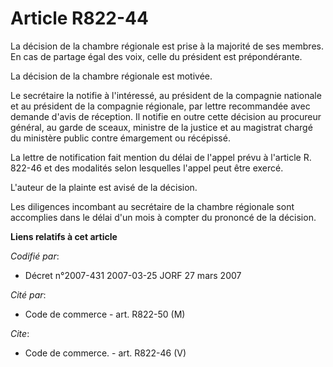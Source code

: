 # Article R822-44

La décision de la chambre régionale est prise à la majorité de ses membres. En cas de partage égal des voix, celle du
président est prépondérante.

La décision de la chambre régionale est motivée.

Le secrétaire la notifie à l'intéressé, au président de la compagnie nationale et au président de la compagnie régionale, par
lettre recommandée avec demande d'avis de réception. Il notifie en outre cette décision au procureur général, au garde de
sceaux, ministre de la justice et au magistrat chargé du ministère public contre émargement ou récépissé.

La lettre de notification fait mention du délai de l'appel prévu à l'article R. 822-46 et des modalités selon lesquelles
l'appel peut être exercé.

L'auteur de la plainte est avisé de la décision.

Les diligences incombant au secrétaire de la chambre régionale sont accomplies dans le délai d'un mois à compter du prononcé
de la décision.

**Liens relatifs à cet article**

_Codifié par_:

  - Décret n°2007-431 2007-03-25 JORF 27 mars 2007

_Cité par_:

  - Code de commerce - art. R822-50 (M)

_Cite_:

  - Code de commerce. - art. R822-46 (V)
